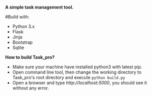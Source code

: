 **A simple task management tool.**

#Build with:
- Python 3.x 
- Flask
- Jinja
- Bootstrap
- Sqlite

**How to build Task_pro?**
- Make sure your machine have installed python3 with latest pip.
- Open command line tool, then change the working directory to Task_pro's root directory and execute `python build.py`
- Open a browser and type *http://localhost:5000*, you should see it without any error. 